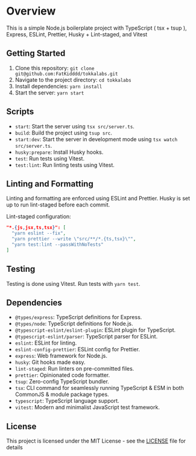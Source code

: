 # Overview

This is a simple Node.js boilerplate project with TypeScript ( tsx + tsup ), Express, ESLint, Prettier, Husky + Lint-staged, and Vitest

## Getting Started

1. Clone this repository: `git clone git@github.com:FatKidddd/tokkalabs.git`
2. Navigate to the project directory: `cd tokkalabs`
3. Install dependencies: `yarn install`
4. Start the server: `yarn start`

## Scripts

- `start`: Start the server using `tsx src/server.ts`.
- `build`: Build the project using `tsup src`.
- `start:dev`: Start the server in development mode using `tsx watch src/server.ts`.
- `husky:prepare`: Install Husky hooks.
- `test`: Run tests using Vitest.
- `test:lint`: Run linting tests using Vitest.

## Linting and Formatting

Linting and formatting are enforced using ESLint and Prettier. Husky is set up to run lint-staged before each commit.

Lint-staged configuration:

```json
"*.{js,jsx,ts,tsx}": [
  "yarn eslint --fix",
  "yarn prettier --write \"src/**/*.{ts,tsx}\"",
  "yarn test:lint --passWithNoTests"
]
```

## Testing

Testing is done using Vitest. Run tests with `yarn test`.

## Dependencies

- `@types/express`: TypeScript definitions for Express.
- `@types/node`: TypeScript definitions for Node.js.
- `@typescript-eslint/eslint-plugin`: ESLint plugin for TypeScript.
- `@typescript-eslint/parser`: TypeScript parser for ESLint.
- `eslint`: ESLint for linting.
- `eslint-config-prettier`: ESLint config for Prettier.
- `express`: Web framework for Node.js.
- `husky`: Git hooks made easy.
- `lint-staged`: Run linters on pre-committed files.
- `prettier`: Opinionated code formatter.
- `tsup`: Zero-config TypeScript bundler.
- `tsx`: CLI command for seamlessly running TypeScript & ESM in both CommonJS & module package types.
- `typescript`: TypeScript language support.
- `vitest`: Modern and minimalist JavaScript test framework.

## License

This project is licensed under the MIT License - see the [LICENSE](LICENSE) file for details
